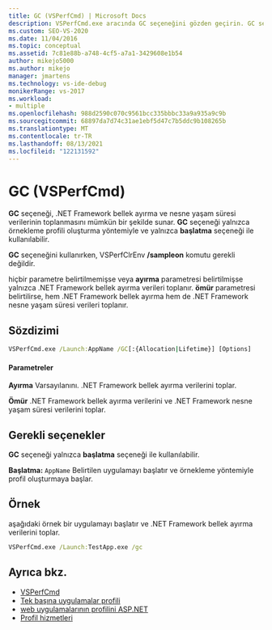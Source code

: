```yaml
---
title: GC (VSPerfCmd) | Microsoft Docs
description: VSPerfCmd.exe aracında GC seçeneğini gözden geçirin. GC seçeneği, .NET Framework bellek ayırma ve nesne yaşam süresi verilerinin toplanmasını mümkün bir şekilde sunar.
ms.custom: SEO-VS-2020
ms.date: 11/04/2016
ms.topic: conceptual
ms.assetid: 7c81e88b-a748-4cf5-a7a1-3429608e1b54
author: mikejo5000
ms.author: mikejo
manager: jmartens
ms.technology: vs-ide-debug
monikerRange: vs-2017
ms.workload:
- multiple
ms.openlocfilehash: 988d2590c070c9561bcc335bbbc33a9a935a9c9b
ms.sourcegitcommit: 68897da7d74c31ae1ebf5d47c7b5ddc9b108265b
ms.translationtype: MT
ms.contentlocale: tr-TR
ms.lasthandoff: 08/13/2021
ms.locfileid: "122131592"
---
```

# <a name="gc-vsperfcmd"></a>GC (VSPerfCmd)
**GC** seçeneği, .NET Framework bellek ayırma ve nesne yaşam süresi verilerinin toplanmasını mümkün bir şekilde sunar. **GC** seçeneği yalnızca örnekleme profili oluşturma yöntemiyle ve yalnızca **başlatma** seçeneği ile kullanılabilir.

 **GC** seçeneğini kullanırken, VSPerfClrEnv **/sampleon** komutu gerekli değildir.

 hiçbir parametre belirtilmemişse veya **ayırma** parametresi belirtilmişse yalnızca .NET Framework bellek ayırma verileri toplanır. **ömür** parametresi belirtilirse, hem .NET Framework bellek ayırma hem de .NET Framework nesne yaşam süresi verileri toplanır.

## <a name="syntax"></a>Sözdizimi

```cmd
VSPerfCmd.exe /Launch:AppName /GC[:{Allocation|Lifetime}] [Options]
```

#### <a name="parameters"></a>Parametreler
 **Ayırma** Varsayılanını. .NET Framework bellek ayırma verilerini toplar.

 **Ömür** .NET Framework bellek ayırma verilerini ve .NET Framework nesne yaşam süresi verilerini toplar.

## <a name="required-options"></a>Gerekli seçenekler
 **GC** seçeneği yalnızca **başlatma** seçeneği ile kullanılabilir.

 **Başlatma:** `AppName` Belirtilen uygulamayı başlatır ve örnekleme yöntemiyle profil oluşturmaya başlar.

## <a name="example"></a>Örnek
 aşağıdaki örnek bir uygulamayı başlatır ve .NET Framework bellek ayırma verilerini toplar.

```cmd
VSPerfCmd.exe /Launch:TestApp.exe /gc
```

## <a name="see-also"></a>Ayrıca bkz.
- [VSPerfCmd](../profiling/vsperfcmd.md)
- [Tek başına uygulamalar profili](../profiling/command-line-profiling-of-stand-alone-applications.md)
- [web uygulamalarının profilini ASP.NET](../profiling/command-line-profiling-of-aspnet-web-applications.md)
- [Profil hizmetleri](../profiling/command-line-profiling-of-services.md)
